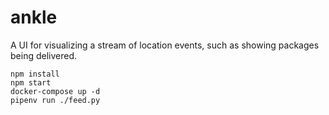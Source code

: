 # ankle

A UI for visualizing a stream of location events, such as showing packages being delivered.

    npm install
    npm start
    docker-compose up -d
    pipenv run ./feed.py



